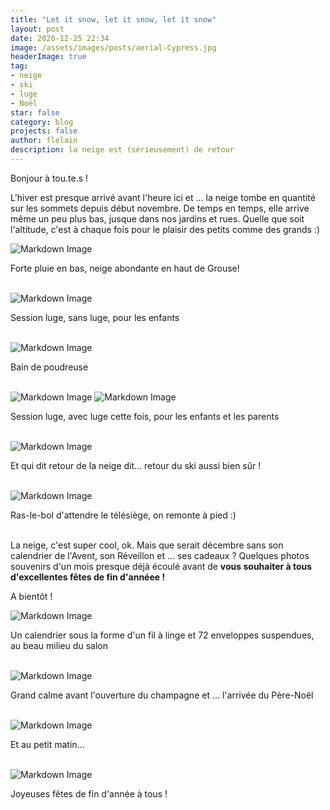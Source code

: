 ```yaml
---
title: "Let it snow, let it snow, let it snow"
layout: post
date: 2020-12-25 22:34
image: /assets/images/posts/aerial-Cypress.jpg
headerImage: true
tag:
- neige
- ski
- luge
- Noël
star: false
category: blog
projects: false
author: flelain
description: la neige est (sérieusement) de retour
---
```


Bonjour à tou.te.s !

L'hiver est presque arrivé avant l'heure ici et ... la neige tombe en quantité sur les sommets depuis début novembre. De temps en temps, elle arrive même un peu plus bas, jusque dans nos jardins et rues. Quelle que soit l'altitude, c'est à chaque fois pour le plaisir des petits comme des grands :)
<br>

![Markdown Image](/assets/images/posts/Grouse-snow-getaway-1.jpg)
<figcaption class="caption">Forte pluie en bas, neige abondante en haut de Grouse!</figcaption>
<br>

![Markdown Image](/assets/images/posts/Grouse-snow-getaway-2.jpg)
<figcaption class="caption">Session luge, sans luge, pour les enfants</figcaption>
<br>

![Markdown Image](/assets/images/posts/Grouse-snow-getaway-3.jpg)
<figcaption class="caption">Bain de poudreuse</figcaption>
<br>

![Markdown Image](/assets/images/posts/Grouse-snow-getaway-4.jpg)
![Markdown Image](/assets/images/posts/Grouse-snow-getaway-5.jpg)
<figcaption class="caption">Session luge, avec luge cette fois, pour les enfants et les parents</figcaption>
<br>

![Markdown Image](/assets/images/posts/Cypress-ski-Dec-24-4-of-us.jpg)
<figcaption class="caption">Et qui dit retour de la neige dit... retour du ski aussi bien sûr !</figcaption>
<br>

![Markdown Image](/assets/images/posts/Cypress-ski-Charlotte-goes-uphill.jpg)
<figcaption class="caption">Ras-le-bol d'attendre le télésiège, on remonte à pied :)</figcaption>
<br>

La neige, c'est super cool, ok. Mais que serait décembre sans son calendrier de l'Avent, son Réveillon et ... ses cadeaux ? Quelques photos souvenirs d'un mois presque déjà écoulé avant de **vous souhaiter à tous d'excellentes fêtes de fin d'annéee !**

A bientôt !
<br>

![Markdown Image](/assets/images/posts/Advent-calendar.jpg)
<figcaption class="caption">Un calendrier sous la forme d'un fil à linge et 72 enveloppes suspendues, au beau milieu du salon</figcaption>
<br>

![Markdown Image](/assets/images/posts/patience-before-Santas-visit.jpg)
<figcaption class="caption">Grand calme avant l'ouverture du champagne et ... l'arrivée du Père-Noël</figcaption>
<br>

![Markdown Image](/assets/images/posts/Santa-passed-by.jpg)
<figcaption class="caption">Et au petit matin...</figcaption>
<br>

![Markdown Image](/assets/images/posts/merry-Christmas.jpg)
<figcaption class="caption">Joyeuses fêtes de fin d'année à tous !</figcaption>
<br>
